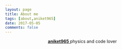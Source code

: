 ```yaml
---
layout: page
title: About me
tags: [about,aniket965]
date: 2017-05-05
comments: false
---
```

    
<center><a href="http://aniket965.tech"><b> aniket965 </b></a> physics and code lover </center>

